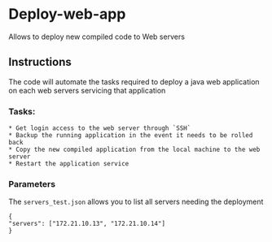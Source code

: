 # Deploy-web-app
Allows to deploy new compiled code to Web servers

## Instructions
The code will automate the tasks required to deploy a java web application on each web servers servicing that application

### Tasks:
```
* Get login access to the web server through `SSH`
* Backup the running application in the event it needs to be rolled back
* Copy the new compiled application from the local machine to the web server
* Restart the application service
```
### Parameters
The `servers_test.json` allows you to list all servers needing the deployment
```
{   
"servers": ["172.21.10.13", "172.21.10.14"]
}
```
